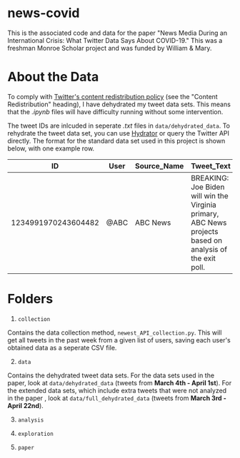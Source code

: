 # news-covid

This is the associated code and data for the paper "News Media During an International Crisis: What Twitter Data Says About COVID-19." 
This was a freshman Monroe Scholar project and was funded by William & Mary.

# About the Data

To comply with [Twitter's content redistribution policy](https://developer.twitter.com/en/developer-terms/agreement-and-policy) (see the "Content Redistribution" heading), I have dehydrated my tweet data sets. This means that the _.ipynb_ files will have difficulty running without some intervention. 

The tweet IDs are inlcuded in seperate _.txt_ files in `data/dehydrated_data`. To rehydrate the tweet data set, you can use [Hydrator](https://github.com/DocNow/hydrator) or query the Twitter API directly. The format for the standard data set used in this project is shown below, with one example row.

ID | User | Source_Name | Tweet_Text | Date_Time
--- | --- | --- | --- | --- | 
1234991970243604482 | @ABC | ABC News | BREAKING: Joe Biden will win the Virginia primary, ABC News projects based on analysis of the exit poll. | 2020-03-04 00:00:05

# Folders 

1. `collection`

Contains the data collection method, `newest_API_collection.py`. This will get all tweets in the past week from a given list of users, saving each user's obtained data as a seperate CSV file.

2. `data`

Contains the dehydrated tweet data sets. For the data sets used in the paper, look at `data/dehydrated_data` (tweets from **March 4th - April 1st**). For the extended data sets, which include extra tweets that were not analyzed in the paper , look at `data/full_dehydrated_data` (tweets from **March 3rd - April 22nd**).

3. `analysis`

4. `exploration`

5. `paper`
